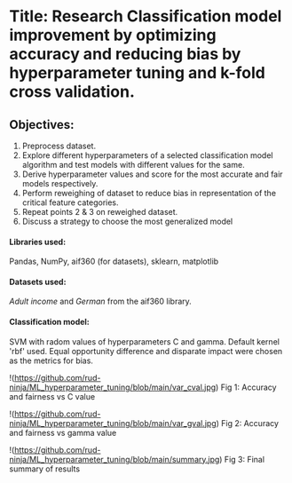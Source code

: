# Title: Research Classification model improvement by optimizing accuracy and reducing bias by hyperparameter tuning and k-fold cross validation.

## Objectives:
1. Preprocess dataset.
2. Explore different hyperparameters of a selected classification model algorithm and test models with different values for the same.
3. Derive hyperparameter values and score for the most accurate and fair models respectively.
4. Perform reweighing of dataset to reduce bias in representation of the critical feature categories.
5. Repeat points 2 & 3 on reweighed dataset.
6. Discuss a strategy to choose the most generalized model


#### Libraries used:
Pandas, NumPy, aif360 (for datasets), sklearn, matplotlib

#### Datasets used:
*Adult income* and *German* from the aif360 library.

#### Classification model:
SVM with radom values of hyperparameters C and gamma. Default kernel 'rbf' used. Equal opportunity difference and disparate impact were chosen as the metrics for bias.

!(https://github.com/rud-ninja/ML_hyperparameter_tuning/blob/main/var_cval.jpg)
Fig 1: Accuracy and fairness vs C value


!(https://github.com/rud-ninja/ML_hyperparameter_tuning/blob/main/var_gval.jpg)
Fig 2: Accuracy and fairness vs gamma value


!(https://github.com/rud-ninja/ML_hyperparameter_tuning/blob/main/summary.jpg)
Fig 3: Final summary of results
